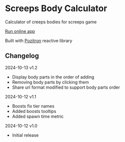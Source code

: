 # Screeps Body Calculator

Calculator of creeps bodies for screeps game

[Run online app](https://nescafe62.github.io/screeps-body-calculator/)

Built with [Pozitron](https://github.com/NesCafe62/vite-pozitron-starter) reactive library


## Changelog

2024-10-13 v1.2
* Display body parts in the order of adding
* Removing body parts by clicking them
* Share url format modified to support body parts order

2024-10-12 v1.1
* Boosts fix tier names
* Added boosts tooltips
* Added spawn time metric

2024-10-12 v1.0
* Initial release